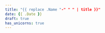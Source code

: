 ```yaml
---
title: "{{ replace .Name "-" " " | title }}"
date: {{ .Date }}
draft: true
has_unicorns: true
---
```


